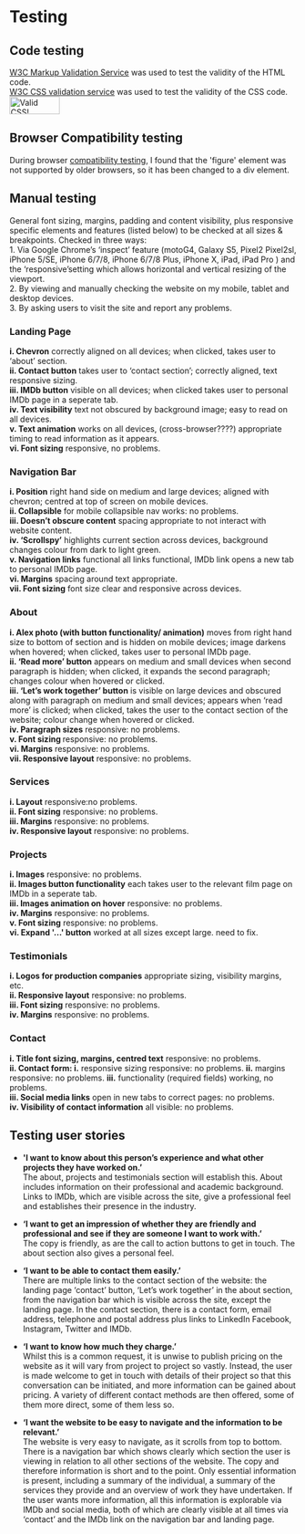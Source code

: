 <h1>Testing</h1>

<h2>Code testing</h2>
<p><a href="https://validator.w3.org/">W3C Markup Validation Service</a> was used to test the validity of the HTML code.<br>
<a href="https://jigsaw.w3.org/css-validator/">W3C CSS validation service</a> was used to test the validity of the CSS code.<br>
    <a href="http://jigsaw.w3.org/css-validator/check/referer">
        <img style="border:0;width:88px;height:31px"
            src="http://jigsaw.w3.org/css-validator/images/vcss"
            alt="Valid CSS!" />
    </a>
</p>

<h2>Browser Compatibility testing</h2>
During browser <a href="https://try.powermapper.com/">compatibility testing</a>, I found that the 'figure' element was not supported by older browsers, so it has been changed to a div element.

<h2>Manual testing</h2>
<p>
General font sizing, margins, padding and content visibility, plus responsive specific elements and features (listed below) to be checked at all sizes & breakpoints. Checked in three ways: <br>
1.	Via Google Chrome’s ‘inspect’ feature (motoG4, Galaxy S5, Pixel2 Pixel2sl, iPhone 5/SE, iPhone 6/7/8, iPhone 6/7/8 Plus, iPhone X, iPad, iPad Pro ) and the ‘responsive’setting which allows horizontal and vertical resizing of the viewport.<br>
2.	By viewing and manually checking the website on my mobile, tablet and desktop devices.<br>
3.	By asking users to visit the site and report any problems.</p>

<h3>Landing Page</h3>
<p><strong>i. Chevron</strong> correctly aligned on all devices; when clicked, takes user to ‘about’ section.<br>
<strong>ii. Contact button</strong> takes user to ‘contact section’; correctly aligned, text responsive sizing.<br>
<strong>iii. IMDb button</strong> visible on all devices; when clicked takes user to personal IMDb page in a seperate tab.<br>
<strong>iv. Text visibility</strong> text not obscured by background image; easy to read on all devices.<br>
<strong>v. Text animation</strong> works on all devices, (cross-browser????) appropriate timing to read information as it appears.<br><strong>vi. Font sizing</strong> responsive, no problems.</p>

<h3>Navigation Bar</h3>
<p><strong>i. Position</strong>  right hand side on medium and large devices; aligned with chevron; centred at top of screen on mobile devices.<br>
<strong>ii. Collapsible</strong> for mobile collapsible nav works: no problems.<br>
<strong>iii. Doesn’t obscure content</strong>  spacing appropriate to not interact with website content.<br>
<strong>iv. ‘Scrollspy’</strong> highlights current section across devices, background changes colour from dark to light green.<br><strong>v. Navigation links</strong>  functional all links functional, IMDb link opens a new tab to personal IMDb page.<br>
<strong>vi.	Margins</strong> spacing around text appropriate.<br>
<strong>vii. Font sizing</strong> font size clear and responsive across devices.</p>

<h3>About</h3>
<p><strong>i. Alex photo (with button functionality/ animation)</strong> moves from right hand size to bottom of section and is hidden on mobile devices; image darkens when hovered; when clicked, takes user to personal IMDb page.<br>
<strong>ii. ‘Read more’ button</strong> appears on medium and small devices when second paragraph is hidden; when clicked, it expands the second paragraph; changes colour when hovered or clicked.<br>
<strong>iii. ‘Let’s work together’ button</strong> is visible on large devices and obscured along with paragraph on medium and small devices; appears when ‘read more’ is clicked; when clicked, takes the user to the contact section of the website; colour change when hovered or clicked.<br>
<strong>iv.	Paragraph sizes</strong> responsive: no problems.<br>
<strong>v. Font sizing </strong> responsive: no problems.<br>
<strong>vi.	Margins</strong> responsive: no problems.<br>
<strong>vii. Responsive layout</strong> responsive: no problems.</p>

<h3>Services</h3>
<p><strong>i. Layout</strong> responsive:no problems.<br>
<strong>ii. Font sizing</strong> responsive: no problems.<br>
<strong>iii. Margins</strong> responsive: no problems.<br>
<strong>iv. Responsive layout</strong> responsive: no problems.</p>

<h3>Projects</h3>
<p><strong>i.	Images</strong> responsive: no problems.<br>
<strong>ii.	Images button functionality</strong> each takes user to the relevant film page on IMDb in a seperate tab.<br>
<strong>iii. Images animation on hover</strong> responsive: no problems.<br>
<strong>iv.	Margins</strong> responsive: no problems.<br>
<strong>v. Font sizing</strong> responsive: no problems.<br>
<strong>vi. Expand '...' button</strong> worked at all sizes except large. need to fix.</p>

<h3>Testimonials</h3>
<p><strong>i. Logos for production companies</strong> appropriate sizing, visibility margins, etc.<br>
<strong>ii.	Responsive layout</strong> responsive: no problems.<br>
<strong>iii. Font sizing</strong> responsive: no problems.<br>
<strong>iv.	Margins</strong> responsive: no problems.</p>

<h3>Contact</h3>
<p><strong>i. Title font sizing, margins, centred text</strong> responsive: no problems.<br>
<strong>ii.	Contact form: i.</strong> responsive sizing responsive: no problems. <strong>ii.</strong> margins responsive: no problems. <strong>iii.</strong> functionality (required fields) working, no problems.<br>
<strong>iii. Social media links</strong> open in new tabs to correct pages: no problems.<br>
<strong>iv. Visibility of contact information</strong> all visible: no problems.</p>

<h2>Testing user stories</h2>

- <strong>'I want to know about this person’s experience and what other projects they have worked on.’</strong><br>
The about, projects and testimonials section will establish this. About includes information on their professional and academic background. Links to IMDb, which are visible across the site, give a professional feel and establishes their presence in the industry.<br>

- <strong>‘I want to get an impression of whether they are friendly and professional and see if they are someone I want to work with.’</strong><br>
The copy is friendly, as are the call to action buttons to get in touch. The about section also gives a personal feel.<br>

- <strong>‘I want to be able to contact them easily.’</strong><br>
There are multiple links to the contact section of the website: the landing page ‘contact’ button, ‘Let’s work together’ in the about section, from the navigation bar which is visible across the site, except the landing page. In the contact section, there is a contact form, email address, telephone and postal address plus links to LinkedIn Facebook, Instagram, Twitter and IMDb.<br>

- <strong>‘I want to know how much they charge.’</strong><br>
Whilst this is a common request, it is unwise to publish pricing on the website as it will vary from project to project so vastly. Instead, the user is made welcome to get in touch with details of their project so that this conversation can be initiated, and more information can be gained about pricing. A variety of different contact methods are then offered, some of them more direct, some of them less so.<br>

- <strong>‘I want the website to be easy to navigate and the information to be relevant.’</strong><br>
The website is very easy to navigate, as it scrolls from top to bottom. There is a navigation bar which shows clearly which section the user is viewing in relation to all other sections of the website. The copy and therefore information is short and to the point. Only essential information is present, including a summary of the individual, a summary of the services they provide and an overview of work they have undertaken. If the user wants more information, all this information is explorable via IMDb and social media, both of which are clearly visible at all times via ‘contact’ and the IMDb link on the navigation bar and landing page.<br>
